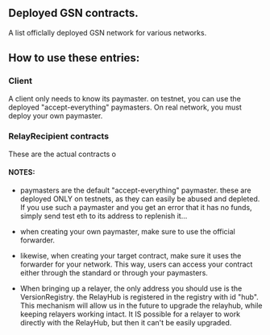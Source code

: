 ## Deployed GSN contracts.

A list officlally deployed GSN network for various networks.

## How to use these entries:

### Client

A client only needs to know its paymaster. on testnet, you can use the deployed "accept-everything" paymasters.
On real network, you must deploy your own paymaster.

### RelayRecipient contracts

These are the actual contracts o


#### NOTES:
- paymasters are the default "accept-everything" paymaster. these are deployed ONLY on testnets, as they can easily be abused and depleted. If you use such a paymaster and you get an error that it has no funds, simply send test eth to its address to replenish it...

- when creating your own paymaster, make sure to use the official forwarder.
- likewise, when creating your target contract, make sure it uses the forwarder for your network. This way, users can access your contract either through the standard or through your paymasters.

- When bringing up a relayer, the only address you should use is the VersionRegistry. the RelayHub is registered in the registry with id "hub". This mechanism will allow us in the future to upgrade the relayhub, while keeping relayers working intact.
  It IS possible for a relayer to work directly with the RelayHub, but then it can't be easily upgraded.

